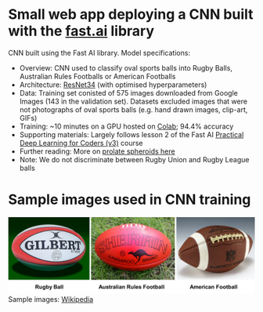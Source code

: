 # Small web app deploying a CNN built with the [fast.ai](https://www.fast.ai) library

CNN built using the Fast AI library. Model specifications:
- Overview: CNN used to classify oval sports balls into Rugby Balls, Australian Rules Footballs or American Footballs
- Architecture: [ResNet34](https://www.kaggle.com/pytorch/resnet34) (with optimised hyperparameters)
- Data: Training set conisted of 575 images downloaded from Google Images (143 in the validation set). Datasets excluded images that were not photographs of oval sports balls (e.g. hand drawn images, clip-art, GIFs)
- Training: ~10 minutes on a GPU hosted on [Colab](https://colab.research.google.com); 94.4% accuracy
- Supporting materials: Largely follows lesson 2 of the Fast AI [Practical Deep Learning for Coders (v3)](https://course.fast.ai/) course
- Further reading: More on [prolate spheroids here](https://en.wikipedia.org/wiki/Football_(ball))
- Note: We do not discriminate between Rugby Union and Rugby League balls

# Sample images used in CNN training
![oval sports balls](https://github.com/andrewtwort/oval_sports_ball/blob/master/Oval%20Balls.png)
Sample images: [Wikipedia](https://en.wikipedia.org/wiki/Football_(ball))
